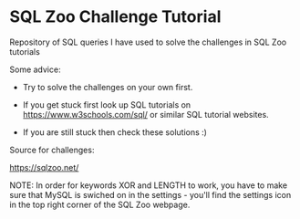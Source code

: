 # SQL Zoo Challenge Tutorial

Repository of SQL queries I have used to solve the challenges in SQL Zoo tutorials

Some advice:

- Try to solve the challenges on your own first. 

- If you get stuck first look up SQL tutorials on https://www.w3schools.com/sql/ or similar SQL tutorial websites. 

- If you are still stuck then check these solutions :)


Source for challenges:

https://sqlzoo.net/


NOTE: 
In order for keywords XOR and LENGTH to work, you have to make sure that MySQL is swiched on in the settings - you'll find the settings icon in the top right corner of the SQL Zoo webpage.
